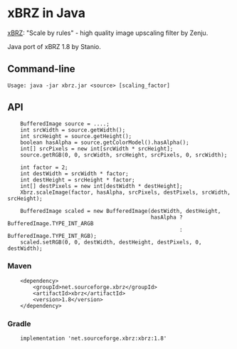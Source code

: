 # xBRZ in Java

[xBRZ](https://sourceforge.net/projects/xbrz/): "Scale by rules" - high quality image upscaling filter by Zenju.

Java port of xBRZ 1.8 by Stanio.

## Command-line

    Usage: java -jar xbrz.jar <source> [scaling_factor]

## API

        BufferedImage source = ....;
        int srcWidth = source.getWidth();
        int srcHeight = source.getHeight();
        boolean hasAlpha = source.getColorModel().hasAlpha();
        int[] srcPixels = new int[srcWidth * srcHeight];
        source.getRGB(0, 0, srcWidth, srcHeight, srcPixels, 0, srcWidth);
        
        int factor = 2;
        int destWidth = srcWidth * factor;
        int destHeight = srcHeight * factor;
        int[] destPixels = new int[destWidth * destHeight];
        Xbrz.scaleImage(factor, hasAlpha, srcPixels, destPixels, srcWidth, srcHeight);
        
        BufferedImage scaled = new BufferedImage(destWidth, destHeight,
                                                 hasAlpha ? BufferedImage.TYPE_INT_ARGB
                                                          : BufferedImage.TYPE_INT_RGB);
        scaled.setRGB(0, 0, destWidth, destHeight, destPixels, 0, destWidth);

### Maven

        <dependency>
            <groupId>net.sourceforge.xbrz</groupId>
            <artifactId>xbrz</artifactId>
            <version>1.8</version>
        </dependency>

### Gradle

        implementation 'net.sourceforge.xbrz:xbrz:1.8'
